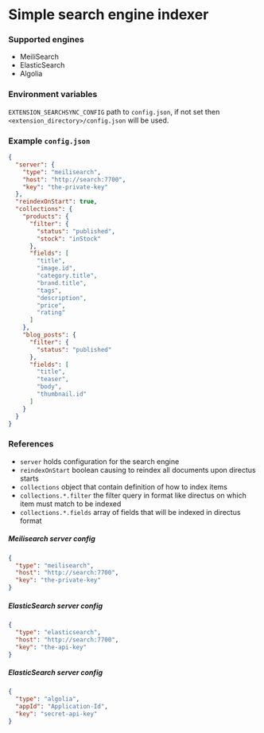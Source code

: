 # Simple search engine indexer

### Supported engines
- MeiliSearch
- ElasticSearch
- Algolia

### Environment variables
`EXTENSION_SEARCHSYNC_CONFIG` path to `config.json`, if not set then `<extension_directory>/config.json` will be used.

### Example `config.json`

```json
{
  "server": {
    "type": "meilisearch",
    "host": "http://search:7700",
    "key": "the-private-key"
  },
  "reindexOnStart": true,
  "collections": {
    "products": {
      "filter": {
        "status": "published",
        "stock": "inStock"
      },
      "fields": [
        "title",
        "image.id",
        "category.title",
        "brand.title",
        "tags",
        "description",
        "price",
        "rating"
      ]
    },
    "blog_posts": {
      "filter": {
        "status": "published"
      },
      "fields": [
        "title",
        "teaser",
        "body",
        "thumbnail.id"
      ]
    }
  }
}

```


### References
- `server` holds configuration for the search engine
- `reindexOnStart` boolean causing to reindex all documents upon directus starts
- `collections` object that contain definition of how to index items
- `collections.*.filter` the filter query in format like directus on which item must match to be indexed
- `collections.*.fields` array of fields that will be indexed in directus format

##### Meilisearch server config
```json
{
  "type": "meilisearch",
  "host": "http://search:7700",
  "key": "the-private-key"
}
```

##### ElasticSearch server config
```json
{
  "type": "elasticsearch",
  "host": "http://search:7700",
  "key": "the-api-key"
}
```

##### ElasticSearch server config
```json
{
  "type": "algolia",
  "appId": "Application-Id",
  "key": "secret-api-key"
}
```
